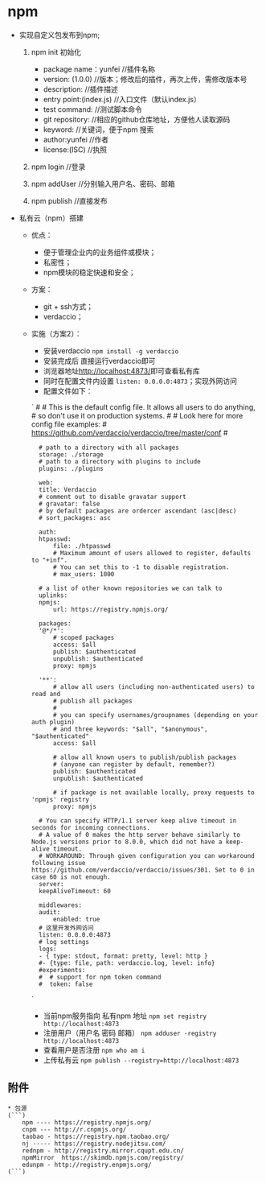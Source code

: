 # npm

* 实现自定义包发布到npm;
    1. npm init 初始化

        + package name：yunfei        //插件名称
        + version: (1.0.0)            //版本；修改后的插件，再次上传，需修改版本号
        + description:                //插件描述
        + entry point:(index.js)      //入口文件（默认index.js）
        + test command:               //测试脚本命令
        + git repository:             //相应的github仓库地址，方便他人读取源码
        + keyword:                    //关键词，便于npm 搜索
        + author:yunfei               //作者
        + license:(ISC)               //执照

    2. npm login    //登录
    3. npm addUser  //分别输入用户名、密码、邮箱
    4. npm publish  //直接发布

* 私有云（npm）搭建

    - 优点：

        + 便于管理企业内的业务组件或模块；
        + 私密性；
        + npm模块的稳定快速和安全；
    
    - 方案：

        + git + ssh方式；
        + verdaccio；

    - 实施（方案2）：
        + 安装verdaccio
        ` npm install -g verdaccio `
        + 安装完成后 直接运行verdaccio即可
        + 浏览器地址[http://localhost:4873/](http://localhost:4873/)即可查看私有库
        + 同时在配置文件内设置 ` listen: 0.0.0.0:4873 `；实现外网访问
        + 配置文件如下：
        
        `   #
            # This is the default config file. It allows all users to do anything,
            # so don't use it on production systems.
            #
            # Look here for more config file examples:
            # https://github.com/verdaccio/verdaccio/tree/master/conf
            #

            # path to a directory with all packages
            storage: ./storage
            # path to a directory with plugins to include
            plugins: ./plugins

            web:
            title: Verdaccio
            # comment out to disable gravatar support
            # gravatar: false
            # by default packages are ordercer ascendant (asc|desc)
            # sort_packages: asc

            auth:
            htpasswd:
                file: ./htpasswd
                # Maximum amount of users allowed to register, defaults to "+inf".
                # You can set this to -1 to disable registration.
                # max_users: 1000

            # a list of other known repositories we can talk to
            uplinks:
            npmjs:
                url: https://registry.npmjs.org/

            packages:
            '@*/*':
                # scoped packages
                access: $all
                publish: $authenticated
                unpublish: $authenticated
                proxy: npmjs

            '**':
                # allow all users (including non-authenticated users) to read and
                # publish all packages
                #
                # you can specify usernames/groupnames (depending on your auth plugin)
                # and three keywords: "$all", "$anonymous", "$authenticated"
                access: $all

                # allow all known users to publish/publish packages
                # (anyone can register by default, remember?)
                publish: $authenticated
                unpublish: $authenticated

                # if package is not available locally, proxy requests to 'npmjs' registry
                proxy: npmjs

            # You can specify HTTP/1.1 server keep alive timeout in seconds for incoming connections.
            # A value of 0 makes the http server behave similarly to Node.js versions prior to 8.0.0, which did not have a keep-alive timeout.
            # WORKAROUND: Through given configuration you can workaround following issue https://github.com/verdaccio/verdaccio/issues/301. Set to 0 in case 60 is not enough.
            server:
            keepAliveTimeout: 60

            middlewares:
            audit:
                enabled: true
            # 这里开发外网访问
            listen: 0.0.0.0:4873
            # log settings
            logs:
            - { type: stdout, format: pretty, level: http }
            #- {type: file, path: verdaccio.log, level: info}
            #experiments:
            #  # support for npm token command
            #  token: false

        `

        + 当前npm服务指向 私有npm 地址
        ` npm set registry http://localhost:4873 `
        + 注册用户（用户名 密码 邮箱）
        ` npm adduser -registry http://localhost:4873 `
        + 查看用户是否注册
        ` npm who am i `
        + 上传私有云
        ` npm publish --registry=http://localhost:4873 `

## 附件

    * 包源
    (```)
        npm ---- https://registry.npmjs.org/
        cnpm --- http://r.cnpmjs.org/
        taobao - https://registry.npm.taobao.org/
        nj ----- https://registry.nodejitsu.com/
        rednpm - http://registry.mirror.cqupt.edu.cn/
        npmMirror  https://skimdb.npmjs.com/registry/
        edunpm - http://registry.enpmjs.org/
    (```)